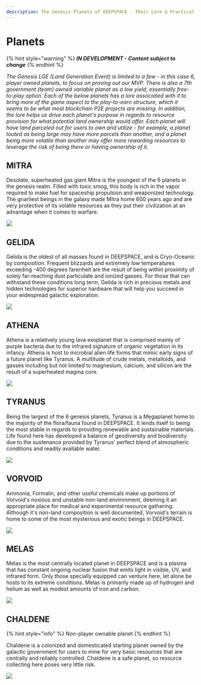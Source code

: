 ```yaml
---
description: The Genesis Planets of DEEPSPACE - Their Lore & Practical Information
---
```


# Planets

{% hint style="warning" %}
_**IN DEVELOPMENT - Content subject to change**_
{% endhint %}

_The Genesis LGE \(Land Generation Event\) is limited to a few - in this case 6, player owned planets, to focus on proving out our MVP. There is also a 7th government \(team\) owned variable planet as a low yield, essentially free-to-play option. Each of the below planets has a lore associated with it to bring more of the game aspect to the play-to-earn structure, which it seems to be what most blockchain P2E projects are missing. In addition, the lore helps us drive each planet's purpose in regards to resource provision for what potential land ownership would offer. Each planet will have land parceled out for users to own and utilize - for example, a planet touted as being large may have more parcels than another, and a planet being more volatile than another may offer more rewarding resources to leverage the risk of being there or having ownership of it._

## MITRA

Desolate, superheated gas giant Mitra is the youngest of the 6 planets in the genesis realm. Filled with toxic smog, this body is rich in the vapor required to make fuel for spaceship propulsion and weaponized technology. The gnarliest beings in the galaxy made Mitra home 600 years ago and are very protective of its volatile resources as they put their civilization at an advantage when it comes to warfare.

![](../.gitbook/assets/mitra.png)

## GELIDA

Gelida is the oldest of all masses found in DEEPSPACE, and is Cryo-Oceanic by composition. Frequent blizzards and extremely low temperatures exceeding -400 degrees farenheit are the result of being within proximity of solely far-reaching dust particulate and ionized gasses. For those that can withstand these conditions long term, Gelida is rich in precious metals and hidden technologies for superior hardware that will help you succeed in your widespread galactic exploration.

![](../.gitbook/assets/gelida.png)

## ATHENA

Athena is a relatively young lava exoplanet that is comprised mainly of purple bacteria due to the infrared signature of organic vegetation in its infancy. Athena is host to microbial alien life forms that mimic early signs of a future planet like Tyranus. A multitude of crude metals, metalloids, and gasses including but not limited to magnesium, calcium, and silicon are the result of a superheated magma core.

![](../.gitbook/assets/athena.png)

## TYRANUS

Being the largest of the 6 genesis planets, Tyranus is a Megaplanet home to the majority of the flora/fauna found in DEEPSPACE. It lends itself to being the most stable in regards to providing renewable and sustainable materials. Life found here has developed a balance of geodiversity and biodiversity due to the sustenance provided by Tyranus' perfect blend of atmospheric conditions and readily available water.

![](../.gitbook/assets/tyranus.png)

## VORVOID

Ammonia, Formalin, and other useful chemicals make up portions of Vorvoid's noxious and unstable non-land environment, deeming it an appropriate place for medical and experimental resource gathering. Although it's non-land composition is well documented, Vorvoid's terrain is home to some of the most mysterious and exotic beings in DEEPSPACE.

![](../.gitbook/assets/vorvoid.png)

## MELAS

Melas is the most centrally located planet in DEEPSPACE and is a plasma that has constant ongoing nuclear fusion that emits light in visible, UV, and infrared form. Only those specially equipped can venture here, let alone be hosts to its extreme conditions. Melas is primarily made up of hydrogen and helium as well as modest amounts of iron and carbon.

![](../.gitbook/assets/melas.png)

## CHALDENE

{% hint style="info" %}
Non-player ownable planet
{% endhint %}

Chaldene is a colonized and domesticated starting planet owned by the galactic government for users to mine for very basic resources that are centrally and reliably controlled. Chaldene is a safe planet, so resource collecting here poses very little risk.

![](../.gitbook/assets/chaldene.png)


